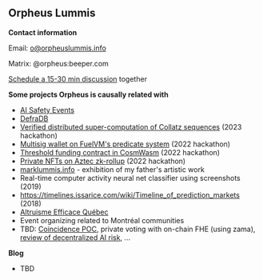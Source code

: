 ## Orpheus Lummis 

**Contact information**

Email: [o@orpheuslummis.info](mailto:o@orpheuslummis.info)

Matrix: @orpheus:beeper.com

[Schedule a 15-30 min discussion](https://calendly.com/orpheuslummis/discussion30min) together

**Some projects Orpheus is causally related with**
- [AI Safety Events](https://aisafetyevents.org/)
- [DefraDB](https://github.com/sourcenetwork/defradb/)
- [Verified distributed super-computation of Collatz sequences](https://github.com/orpheuslummis/Collaptz) (2023 hackathon)
- [Multisig wallet on FuelVM's predicate system](https://fuel-labs.ghost.io/ethlisbon22-recap/) (2022 hackathon)
- [Threshold funding contract in CosmWasm](https://github.com/orpheuslummis/threshold-funding) (2022 hackathon)
- [Private NFTs on Aztec zk-rollup](https://ethglobal.com/showcase/dizkreet-4rvz2) (2022 hackathon)
- [marklummis.info](https://marklummis.info) - exhibition of my father's artistic work
- Real-time computer activity neural net classifier using screenshots (2019)
- https://timelines.issarice.com/wiki/Timeline_of_prediction_markets (2018)
- [Altruisme Efficace Québec](https://altruismeefficacequebec.org/)
- Event organizing related to Montréal communities
- TBD: [Coincidence POC](https://github.com/orpheuslummis/coincidence), private voting with on-chain FHE (using zama), [review of decentralized AI risk](https://github.com/orpheuslummis/decentralized-ai-risk-review), ...


**Blog**

- TBD
